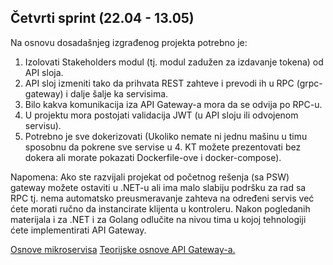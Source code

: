 ## Četvrti sprint (22.04 - 13.05)
Na osnovu dosadašnjeg izgrađenog projekta potrebno je:  
1. Izolovati Stakeholders modul (tj. modul zadužen za izdavanje tokena) od API sloja.  
2. API sloj izmeniti tako da prihvata REST zahteve i prevodi ih u RPC (grpc-gateway) i dalje šalje ka servisima.  
3. Bilo kakva komunikacija iza API Gateway-a mora da se odvija po RPC-u.  
4. U projektu mora postojati validacija JWT (u API sloju ili odvojenom servisu).  
4. Potrebno je sve dokerizovati (Ukoliko nemate ni jednu mašinu u timu sposobnu da pokrene sve servise u 4. KT možete prezentovati bez dokera ali morate pokazati Dockerfile-ove i docker-compose).

Napomena: Ako ste razvijali projekat od početnog rešenja (sa PSW) gateway možete ostaviti u .NET-u ali ima malo slabiju podršku za rad sa RPC tj. nema automatsko preusmeravanje zahteva na određeni servis već ćete morati ručno da instancirate klijenta u kontroleru. Nakon pogledanih materijala i za .NET i za Golang odlučite na nivou tima u kojoj tehnologiji ćete implementirati API Gateway.

<a href=''>Osnove mikroservisa</a>
<a href='https://github.com/lukaDoric/SOA/blob/main/S4/api-gateway.md'>Teorijske osnove API Gateway-a.</a>
